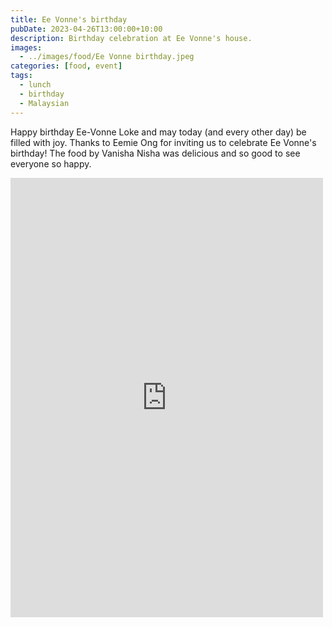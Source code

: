 ```yaml
---
title: Ee Vonne's birthday
pubDate: 2023-04-26T13:00:00+10:00
description: Birthday celebration at Ee Vonne's house.
images:
  - ../images/food/Ee Vonne birthday.jpeg
categories: [food, event]
tags:
  - lunch
  - birthday
  - Malaysian
---
```


Happy birthday Ee-Vonne Loke and may today (and every other day) be filled with joy. Thanks to Eemie Ong for inviting us to celebrate Ee Vonne's birthday! The food by Vanisha Nisha was delicious and so good to see everyone so happy.

<iframe src="https://www.facebook.com/plugins/post.php?href=https%3A%2F%2Fwww.facebook.com%2Fchris1.tham%2Fposts%2Fpfbid0Zo9VExd8wzo1Dy9Dk4eQgE4CvcEVv51wr8CGwHvjNSYq1Cc6at8LWgZs5rMhr9bgl&show_text=true&width=500" width="500" height="703" style="border:none;overflow:hidden" scrolling="no" frameborder="0" allowfullscreen="true" allow="autoplay; clipboard-write; encrypted-media; picture-in-picture; web-share"></iframe>
